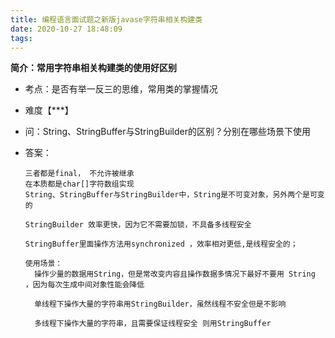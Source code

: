 ```yaml
---
title: 编程语言面试题之新版javase字符串相关构建类
date: 2020-10-27 18:48:09
tags:
---
```

**简介：常用字符串相关构建类的使用好区别**

- 考点：是否有举一反三的思维，常用类的掌握情况

- 难度【***】

- 问：String、StringBuffer与StringBuilder的区别？分别在哪些场景下使用

- 答案： 

  ```
  三者都是final， 不允许被继承
  在本质都是char[]字符数组实现
  String、StringBuffer与StringBuilder中，String是不可变对象，另外两个是可变的
  ```

  ```
  StringBuilder 效率更快，因为它不需要加锁，不具备多线程安全
  
  StringBuffer里面操作方法用synchronized ，效率相对更低,是线程安全的；
  
  使用场景：
  	操作少量的数据用String，但是常改变内容且操作数据多情况下最好不要用 String ，因为每次生成中间对象性能会降低
  
  	单线程下操作大量的字符串用StringBuilder，虽然线程不安全但是不影响
  
  	多线程下操作大量的字符串，且需要保证线程安全 则用StringBuffer
  ```

  
